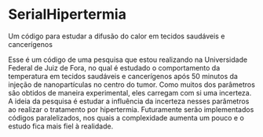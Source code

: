 # SerialHipertermia
Um código para estudar a difusão do calor em tecidos saudáveis e cancerígenos

Esse é um código de uma pesquisa que estou realizando na Universidade Federal de Juiz de Fora, no qual é estudado o comportamento da temperatura em tecidos saudáveis e cancerígenos após 50 minutos da injeção de nanopartículas no centro do tumor. Como muitos dos parâmetros são obtidos de maneira experimental, eles carregam com si uma incerteza. A ideia da pesquisa é estudar a influência da incerteza nesses parâmetros ao realizar o tratamento por hipertermia. 
Futuramente serão implementados códigos paralelizados, nos quais a complexidade aumenta um pouco e o estudo fica mais fiel à realidade.
